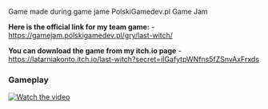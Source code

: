 Game made during game jame PolskiGamedev.pl Game Jam

**Here is the official link for my team game:** 
-https://gamejam.polskigamedev.pl/gry/last-witch/

**You can download the game from my itch.io page** 
-https://latarniakonto.itch.io/last-witch?secret=iIGafytpWNfns5fZSnvAxFrxds

### Gameplay
[![Watch the video](https://i.imgur.com/TTf8qjQ.png)](https://www.youtube.com/watch?v=5sEGf7q-Q_M)
